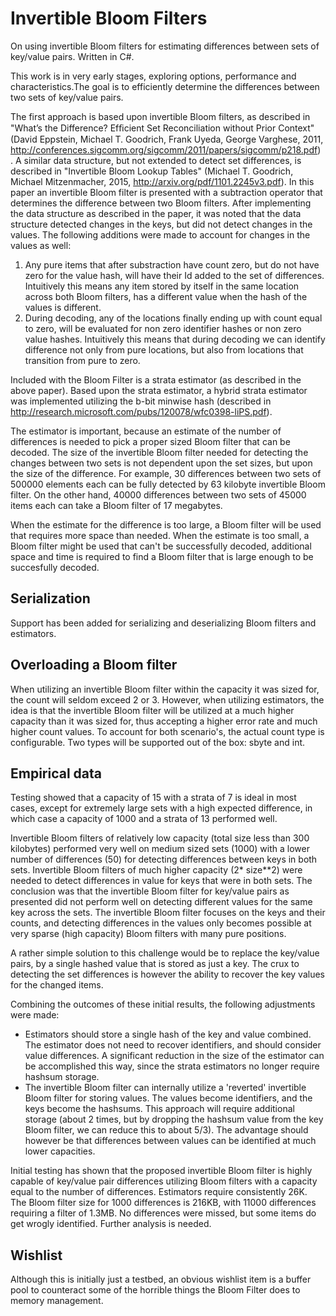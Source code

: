 # Invertible Bloom Filters
On using invertible Bloom filters for estimating differences between sets of key/value pairs. Written in C#.

This work is in very early stages, exploring options, performance and characteristics.The goal is to efficiently determine the differences between two sets of key/value pairs. 

The first approach is based upon invertible Bloom filters, as described in "What’s the Difference? Efﬁcient Set Reconciliation without Prior Context" (David Eppstein, Michael T. Goodrich, Frank Uyeda, George Varghese, 2011, http://conferences.sigcomm.org/sigcomm/2011/papers/sigcomm/p218.pdf) . A similar data structure, but not extended to detect set differences, is described in "Invertible Bloom Lookup Tables" (Michael T. Goodrich, Michael Mitzenmacher, 2015, http://arxiv.org/pdf/1101.2245v3.pdf). In this paper an invertible Bloom filter is presented with a subtraction operator that determines the difference between two Bloom filters. After implementing the data structure as described in the paper, it was noted that the data structure detected changes in the keys, but did not detect changes in the values. The following additions were made to account for changes in the values as well:

1. Any pure items that after substraction have count zero, but do not have zero for the value hash, will have their Id added to the set of differences. Intuitively this means any item stored by itself in the same location across both Bloom filters, has a different value when the hash of the values is different.
2. During decoding, any of the locations finally ending up with count equal to zero, will be evaluated for non zero identifier hashes or non zero value hashes. Intuitively this means that during decoding we can identify difference not only from pure locations, but also from locations that transition from pure to zero.

Included with the Bloom Filter is a strata estimator (as described in the above paper). Based upon the strata estimator, a hybrid strata estimator was implemented utilizing the b-bit minwise hash (described in http://research.microsoft.com/pubs/120078/wfc0398-liPS.pdf). 

The estimator is important, because an estimate of the number of differences is needed to pick a proper sized Bloom filter that can be decoded. The size of the invertible Bloom filter needed for detecting the changes between two sets is not dependent upon the set sizes, but upon the size of the difference.  For example, 30 differences between two sets of 500000 elements each can be fully detected by 63 kilobyte invertible Bloom filter. On the other hand, 40000 differences between two sets of 45000 items each can take a Bloom filter of 17 megabytes. 

When the estimate for the difference is too large, a Bloom filter will be used that requires more space than needed. When the estimate is too small, a Bloom filter might be used that can't be successfully decoded, additional space and time is required to find a Bloom filter that is large enough to be succesfully decoded.

## Serialization
Support has been added for serializing and deserializing Bloom filters and estimators.

## Overloading a Bloom filter
When utilizing an invertible Bloom filter within the capacity it was sized for, the count will seldom exceed 2 or 3. However, when utilizing estimators, the idea is that the invertible Bloom filter will be utilized at a much higher capacity than it was sized for, thus accepting a higher error rate and much higher count values. To account for both scenario's, the actual count type is configurable. Two types will be supported out of the box: sbyte and int.

## Empirical data
Testing showed that a capacity of 15 with a strata of 7 is ideal in most cases, except for extremely large sets with a high expected difference, in which case a capacity of 1000 and a strata of 13 performed well.

Invertible Bloom filters of relatively low capacity (total size less than 300 kilobytes) performed very well on medium sized sets (1000) with a lower number of differences (50) for detecting differences between keys in both sets. Invertible Bloom filters of much higher capacity (2* size**2) were needed to detect differences in value for keys that were in both sets. The conclusion was that the invertible Bloom filter for key/value pairs as presented did not perform well on detecting different values for the same key across the sets. The invertible Bloom filter focuses on the keys and their counts, and detecting differences in the values only becomes possible at very sparse (high capacity) Bloom filters with many pure positions.

A rather simple solution to this challenge would be to replace the key/value pairs, by a single hashed value that is stored as just a key. The crux to detecting the set differences is however the ability to recover the key values for the changed items.

Combining the outcomes of these initial results, the following adjustments were made:
- Estimators should store a single hash of the key and value combined. The estimator does not need to recover identifiers, and should consider value differences. A significant reduction in the size of the estimator can be accomplished this way, since the strata estimators no longer require hashsum storage.
- The invertible Bloom filter can internally utilize a 'reverted' invertible Bloom filter for storing values. The values become identifiers, and the keys become the hashsums. This approach will require additional storage (about 2 times, but by dropping the hashsum value from the key Bloom filter, we can reduce this to about 5/3). The advantage should however be that differences between values can be identified at much lower capacities.

Initial testing has shown that the proposed invertible Bloom filter is highly capable of key/value pair differences utilizing Bloom filters with a capacity equal to the number of differences. Estimators require consistently 26K. The Bloom filter size for 1000 differences is 216KB, with 11000 differences requiring a filter of 1.3MB. No differences were missed, but some items do get wrogly identified. Further analysis is needed.

## Wishlist
Although this is initially just a testbed, an obvious wishlist item is a buffer pool to counteract some of the horrible things the Bloom Filter does to memory management.

